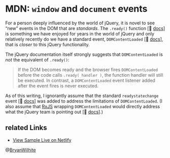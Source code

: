 # MDN: `window` and `document` events

For a person deeply influenced by the world of jQuery, it is novel to see “new” events in the DOM that are _standards_. The `.ready()` function [📖 [docs](https://api.jquery.com/ready/)] is something we have enjoyed for years in the world of jQuery and only relatively recently do we have a standard event, `DOMContentLoaded` [📖 [docs](https://developer.mozilla.org/en-US/docs/Web/API/Document/DOMContentLoaded_event)], that is _closer_ to this jQuery functionality.

The jQuery documentation itself strongly suggests that `DOMContentLoaded` is _not_ the equivalent of `.ready()`:

> If the DOM becomes ready and the browser fires `DOMContentLoaded` before the code calls `.ready( handler )`, the function handler will still be executed. In contrast, a `DOMContentLoaded` event listener added after the event fires is never executed.

As of this writing, I ignorantly assume that the standard `readystatechange` event [📖 [docs](https://developer.mozilla.org/en-US/docs/Web/API/Document/readystatechange_event)] was added to address the limitations of `DOMContentLoaded`. (I also assume that [RxJS](https://rxjs.dev/) wrapping `DOMContentLoaded` would directly address what the jQuery team is pointing out [📖 [docs](https://rxjs.dev/api/index/function/fromEventPattern)].)

## related Links

* [View Sample Live on Netlify](https://rasx-node-js.netlify.app/mdn-window-and-document-events/)

@[BryanWilhite](https://twitter.com/BryanWilhite)
